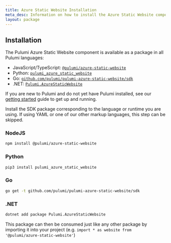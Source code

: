```yaml
---
title: Azure Static Website Installation
meta_desc: Information on how to install the Azure Static Website component.
layout: package
---
```


## Installation

The Pulumi Azure Static Website component is available as a package in all Pulumi languages:

* JavaScript/TypeScript: [`@pulumi/azure-static-website`](https://www.npmjs.com/package/@pulumi/azure-static-website)
* Python: [`pulumi_azure_static_website`](https://pypi.org/project/pulumi-azure-static-website/)
* Go: [`github.com/pulumi/pulumi-azure-static-website/sdk`](https://pkg.go.dev/github.com/pulumi/pulumi-azure-static-website/sdk)
* .NET: [`Pulumi.AzureStaticWebsite`](https://www.nuget.org/packages/Pulumi.AzureStaticWebsite/)

If you are new to Pulumi and do not yet have Pulumi installed, see our [getting started](https://www.pulumi.com/docs/get-started/) guide to get up and running.

Install the SDK package corresponding to the language or runtime you are using. If using YAML or one of our other markup languages, this step can be skipped.

### NodeJS

```bash
npm install @pulumi/azure-static-website
```

### Python

```bash
pip3 install pulumi_azure_static_website
```

### Go

```bash
go get -t github.com/pulumi/pulumi-azure-static-website/sdk
```

### .NET
```bash
dotnet add package Pulumi.AzureStaticWebsite
```

This package can then be consumed just like any other package by importing it into your project (e.g. `import * as website from '@pulumi/azure-static-website'`)

